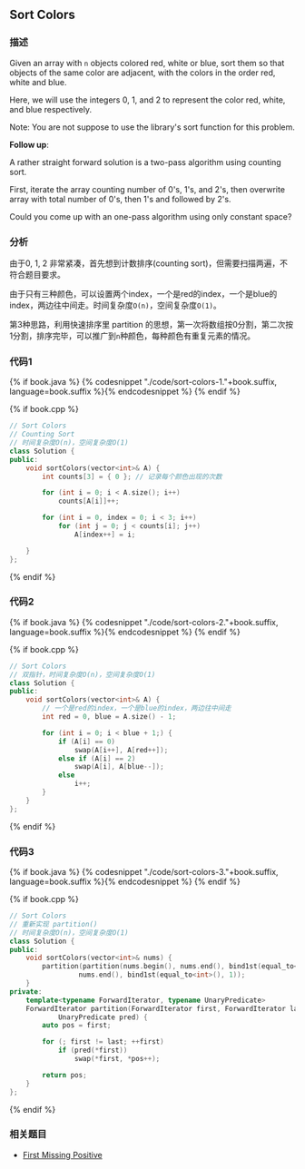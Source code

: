 ## Sort Colors


### 描述

Given an array with `n` objects colored red, white or blue, sort them so that objects of the same color are adjacent, with the colors in the order red, white and blue.

Here, we will use the integers 0, 1, and 2 to represent the color red, white, and blue respectively.

Note:
You are not suppose to use the library's sort function for this problem.

**Follow up**:

A rather straight forward solution is a two-pass algorithm using counting sort.

First, iterate the array counting number of 0's, 1's, and 2's, then overwrite array with total number of 0's, then 1's and followed by 2's.

Could you come up with an one-pass algorithm using only constant space?


### 分析

由于0, 1, 2 非常紧凑，首先想到计数排序(counting sort)，但需要扫描两遍，不符合题目要求。

由于只有三种颜色，可以设置两个index，一个是red的index，一个是blue的index，两边往中间走。时间复杂度`O(n)`，空间复杂度`O(1)`。

第3种思路，利用快速排序里 partition 的思想，第一次将数组按0分割，第二次按1分割，排序完毕，可以推广到`n`种颜色，每种颜色有重复元素的情况。


### 代码1

{% if book.java %}
{% codesnippet "./code/sort-colors-1."+book.suffix, language=book.suffix %}{% endcodesnippet %}
{% endif %}

{% if book.cpp %}
```cpp
// Sort Colors
// Counting Sort
// 时间复杂度O(n)，空间复杂度O(1)
class Solution {
public:
    void sortColors(vector<int>& A) {
        int counts[3] = { 0 }; // 记录每个颜色出现的次数

        for (int i = 0; i < A.size(); i++)
            counts[A[i]]++;

        for (int i = 0, index = 0; i < 3; i++)
            for (int j = 0; j < counts[i]; j++)
                A[index++] = i;

    }
};
```
{% endif %}

### 代码2

{% if book.java %}
{% codesnippet "./code/sort-colors-2."+book.suffix, language=book.suffix %}{% endcodesnippet %}
{% endif %}

{% if book.cpp %}
```cpp
// Sort Colors
// 双指针，时间复杂度O(n)，空间复杂度O(1)
class Solution {
public:
    void sortColors(vector<int>& A) {
        // 一个是red的index，一个是blue的index，两边往中间走
        int red = 0, blue = A.size() - 1;

        for (int i = 0; i < blue + 1;) {
            if (A[i] == 0)
                swap(A[i++], A[red++]);
            else if (A[i] == 2)
                swap(A[i], A[blue--]);
            else
                i++;
        }
    }
};
```
{% endif %}


### 代码3

{% if book.java %}
{% codesnippet "./code/sort-colors-3."+book.suffix, language=book.suffix %}{% endcodesnippet %}
{% endif %}

{% if book.cpp %}
```cpp
// Sort Colors
// 重新实现 partition()
// 时间复杂度O(n)，空间复杂度O(1)
class Solution {
public:
    void sortColors(vector<int>& nums) {
        partition(partition(nums.begin(), nums.end(), bind1st(equal_to<int>(), 0)),
                 nums.end(), bind1st(equal_to<int>(), 1));
    }
private:
    template<typename ForwardIterator, typename UnaryPredicate>
    ForwardIterator partition(ForwardIterator first, ForwardIterator last,
            UnaryPredicate pred) {
        auto pos = first;

        for (; first != last; ++first)
            if (pred(*first))
                swap(*first, *pos++);

        return pos;
    }
};
```
{% endif %}


### 相关题目

* [First Missing Positive](first-missing-positive.md)
